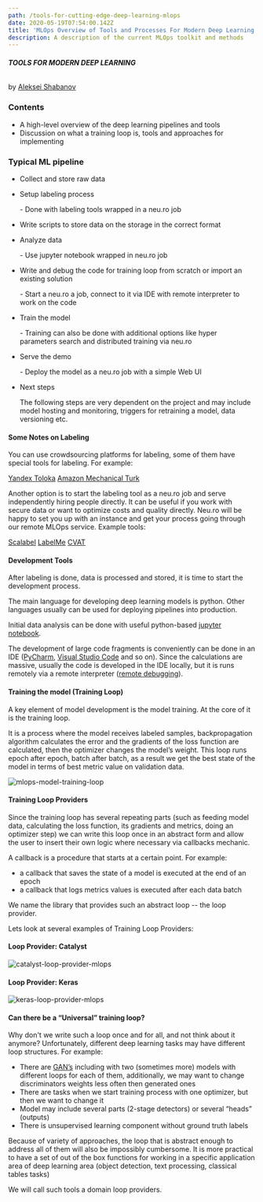 ```yaml
---
path: /tools-for-cutting-edge-deep-learning-mlops
date: 2020-05-19T07:54:00.142Z
title: 'MLOps Overview of Tools and Processes For Modern Deep Learning  '
description: A description of the current MLOps toolkit and methods
---
```



###### **TOOLS FOR MODERN DEEP LEARNING**

by [Aleksei Shabanov](emailto:aleksei.shabanov@neuromation.io)

### Contents

* A high-level overview of the deep learning pipelines and tools 
* Discussion on what a training loop is, tools and approaches for implementing

### Typical ML pipeline

* Collect and store raw data
* Setup labeling process

  \- Done with labeling tools wrapped in a neu.ro job
* Write  scripts to store data on the storage in the correct format 
* Analyze data

  \- Use jupyter notebook wrapped in neu.ro job
* Write and debug the code for training loop from scratch or import an existing solution

  \- Start a neu.ro a job, connect to it via IDE with remote interpreter to work on the code
* Train the model

  \- Training can also be done with additional options like hyper parameters search and distributed training via neu.ro
* Serve the demo

  \- Deploy the model as a neu.ro job with a simple Web UI
* Next steps

   The following steps are very dependent on the project and may include model hosting and monitoring, triggers for retraining a model, data versioning etc.

#### <a name="labeling"></a> Some Notes on Labeling

You can use crowdsourcing platforms for labeling, some of them have special tools for labeling. For example: 

[Yandex Toloka](https://toloka.yandex.ru/) [Amazon Mechanical Turk](https://www.mturk.com/)

Another option is to start the labeling tool as a neu.ro job and serve independently hiring people directly. It can be useful if you work with secure data or want to optimize costs and quality directly. Neu.ro will be happy to set you up with an instance and get your process going through our remote MLOps service. Example tools: 

[Scalabel](https://github.com/scalabel/scalabel) [LabelMe](http://labelme2.csail.mit.edu/Release3.0/index.php?message=1) [CVAT](https://github.com/opencv/cvat)

#### Development Tools

After labeling is done, data is processed and stored, it is time to start the development process.

The main language for developing deep learning models is python. Other languages usually can be used for deploying pipelines into production.

Initial data analysis can be done with useful python-based [jupyter notebook](https://jupyter.org/).

The development of large code fragments is conveniently can be done in an IDE ([PyCharm](https://www.jetbrains.com/ru-ru/pycharm/), [Visual Studio Code](https://code.visualstudio.com/) and so on). Since the calculations are massive, usually the code is developed in the IDE locally, but it is runs remotely via a remote interpreter ([remote debugging](https://www.jetbrains.com/help/pycharm/remote-debugging-with-product.html)).

#### Training the model (Training Loop)

A key element of model development is the model training. At the core of it is the training loop. 

It is a process where the model receives labeled samples, backpropagation algorithm calculates the error and the gradients of the loss function are calculated, then the optimizer changes the model’s weight. This loop runs epoch after epoch, batch after batch, as a result we get the best state of the model in terms of best metric value on validation data.

![mlops-model-training-loop](../../assets/model_training_loop.png "Model Training Loop (mlops)")

#### Training Loop Providers

Since the training loop has several repeating parts (such as feeding model data, calculating the loss function, its gradients and metrics, doing an optimizer step) we can write this loop once in an abstract form  and allow the user to insert their own logic where necessary via callbacks mechanic.

A callback is a procedure that starts at a certain point. For example:

* a callback that saves the state of a model is executed at the end of an epoch
* a callback that logs metrics values is executed after each data batch

We name the library that provides such an abstract loop -- the loop provider.

Lets look at several examples of Training Loop Providers:

#### Loop Provider: Catalyst

![catalyst-loop-provider-mlops](../../assets/catalyst.png "Catalys loop MLOps")

#### Loop Provider: Keras

![keras-loop-provider-mlops](../../assets/keras.png "Keras loop MLOps")

#### Can there be a “Universal” training loop?

Why don't we write such a loop once and for all, and not think about it anymore?
Unfortunately, different deep learning tasks may have different loop structures. For example:

- There are [GAN’s](https://en.wikipedia.org/wiki/Generative_adversarial_network) including with two (sometimes more) models with different loops for each of them, additionally, we may want to change discriminators weights less often then generated ones
- There are tasks when we start training process with one optimizer, but then we want to change it
- Model may include several parts (2-stage detectors) or several “heads” (outputs)
- There is unsupervised learning component without ground truth labels

Because of variety of approaches, the loop that is abstract enough to address all of them will also be impossibly cumbersome. It is more practical to have a set of out of the box functions for working in a specific application area of deep learning area (object detection, text processing, classical tables tasks)

We will call such tools a domain loop providers.
